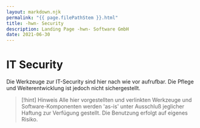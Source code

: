 ```yaml
---
layout: markdown.njk
permalink: "{{ page.filePathStem }}.html"
title: -hwn- Security
description: Landing Page -hwn- Software GmbH
date: 2021-06-30
---
```


# IT Security

Die Werkzeuge zur IT-Security sind hier nach wie vor aufrufbar. 
Die Pflege und Weiterentwicklung ist jedoch nicht sichergestellt.

> [!hint] Hinweis
> Alle hier vorgestellten und verlinkten Werkzeuge und Software-Komponenten
> werden 'as-is' unter Ausschluß jeglicher Haftung zur Verfügung gestellt.
> Die Benutzung erfolgt auf eigenes Risiko.


